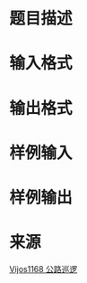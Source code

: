 

# 题目描述



# 输入格式



# 输出格式



# 样例输入



# 样例输出



# 来源


<p>
<a href="https://vijos.org/p/1168" target="_blank">Vijos1168 公路巡逻</a> 
</p>
